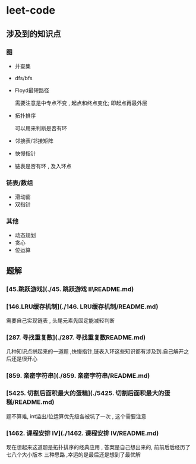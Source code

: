 # leet-code
## 涉及到的知识点

### 图

* 并查集

* dfs/bfs

* Floyd最短路径

  需要注意是中专点不变 , 起点和终点变化; 即起点再最外层

* 拓扑排序

  可以用来判断是否有环

* 邻接表/邻接矩阵

* 快慢指针

* 链表是否有环 , 及入环点

### 链表/数组

* 滑动窗
* 双指针

### 其他

* 动态规划
* 贪心
* 位运算

## 题解

### [45.跳跃游戏](./45. 跳跃游戏 II\README.md)

### [146.LRU缓存机制](./146. LRU缓存机制/README.md)

需要自己实现链表 , 头尾元素先固定能减轻判断

### [287. 寻找重复数](./287. 寻找重复数README.md)

几种知识点拼起来的一道题 ,快慢指针,链表入环这些知识都有涉及到.自己解开之后还是很开心

### [859. 亲密字符串](./859. 亲密字符串/README.md)

### [5425. 切割后面积最大的蛋糕](./5425. 切割后面积最大的蛋糕/README.md)

题不算难, int溢出/位运算优先级各被坑了一次 , 这个需要注意

### [1462. 课程安排 IV](./1462. 课程安排 IV/README.md)

现在想起来这道题是拓扑排序的经典应用 , 答案是自己想出来的, 前前后后经历了七八个大小版本 三种思路 ,幸运的是最后还是想到了最优解

